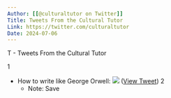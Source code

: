 ```yaml
---
Author: [[@culturaltutor on Twitter]]
Title: Tweets From the Cultural Tutor
Link: https://twitter.com/culturaltutor
Date: 2024-07-06
---
```

T - Tweets From the Cultural Tutor

1
- How to write like George Orwell: 
  ![](https://pbs.twimg.com/media/FWG6Q4PUIAA10Kv.jpg) ([View Tweet](https://twitter.com/culturaltutor/status/1540721830108860429))
2
    - Note: Save
